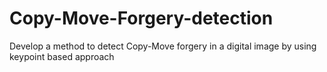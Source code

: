 # Copy-Move-Forgery-detection
Develop a method to detect Copy-Move forgery in a digital image by using keypoint based approach
